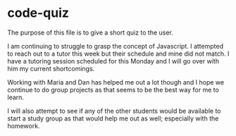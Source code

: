 # code-quiz

The purpose of this file is to give a short quiz to the user.

I am continuing to struggle to grasp the concept of Javascript. I attempted to reach out to a tutor this week but their schedule and mine did not match. I have a tutoring session scheduled for this Monday and I will go over with him my current shortcomings.

Working with Maria and Dan has helped me out a lot though and I hope we continue to do group projects as that seems to be the best way for me to learn.

I will also attempt to see if any of the other students would be available to start a study group as that would help me out as well; especially with the homework.